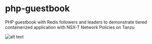 # php-guestbook
PHP guestbook with Redis followers and leaders to demonstrate tiered containerized application with NSX-T Network Policies on Tanzu

![alt text](https://mankowit.se/wp-content/uploads/2021/09/nsxt-redis-logical-design.png)
